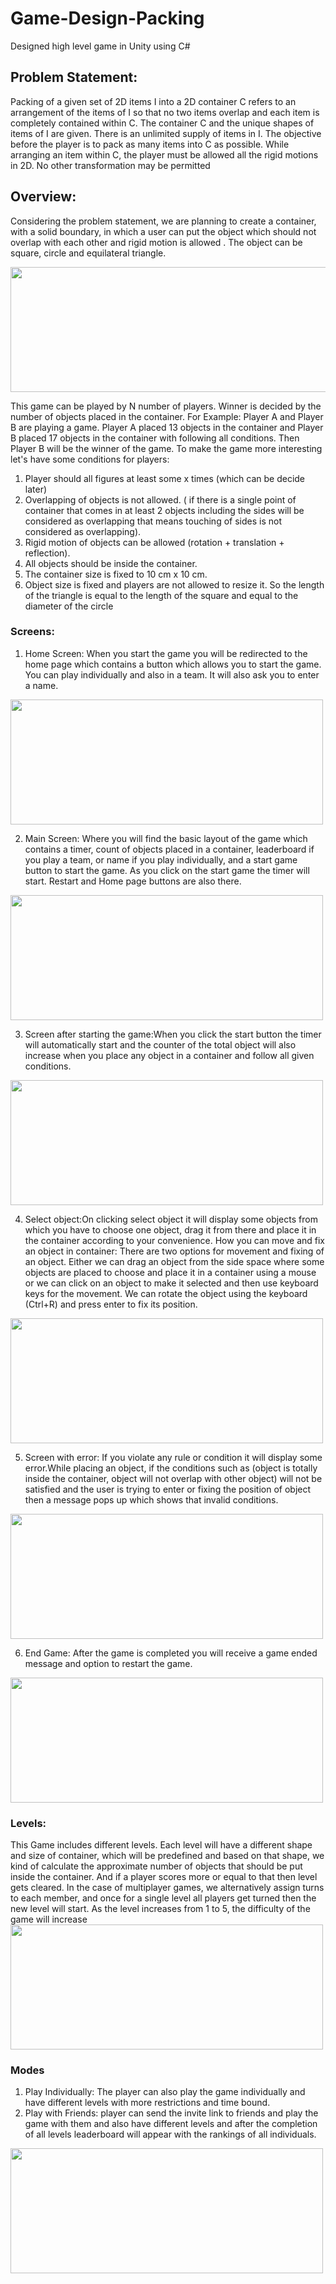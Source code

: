 # Game-Design-Packing
Designed high level game in Unity using C#

 ## **Problem Statement:**
Packing of a given set of 2D items I into a 2D container C refers to an arrangement of the items
of I so that no two items overlap and each item is completely contained within C. The container
C and the unique shapes of items of I are given. There is an unlimited supply of items in I. The
objective before the player is to pack as many items into C as possible. While arranging an item
within C, the player must be allowed all the rigid motions in 2D. No other transformation may be
permitted

## **Overview:**

Considering the problem statement, we are planning to create a container, with a solid
boundary, in which a user can put the object which should not overlap with each other and rigid
motion is allowed . The object can be square, circle and equilateral triangle.

<img src="https://github.com/poojapatidar21/Game-Design-Packing/assets/56690803/46ed8a1a-3535-4ee7-a82e-ee763f405235" width="600" height="200" />

This game can be played by N number of players. Winner is decided by the number of objects
placed in the container.
For Example: Player A and Player B are playing a game. Player A placed 13 objects in the
container and Player B placed 17 objects in the container with following all conditions. Then
Player B will be the winner of the game.
To make the game more interesting let's have some conditions for players:
1. Player should all figures at least some x times (which can be decide later)
2. Overlapping of objects is not allowed. ( if there is a single point of container that comes
in at least 2 objects including the sides will be considered as overlapping that means
touching of sides is not considered as overlapping).
3. Rigid motion of objects can be allowed (rotation + translation + reflection).
4. All objects should be inside the container.
5. The container size is fixed to 10 cm x 10 cm.
6. Object size is fixed and players are not allowed to resize it. So the length of the triangle
is equal to the length of the square and equal to the diameter of the circle

### **Screens:**
1. Home Screen: When you start the game you will be redirected to the home page which contains a
button which allows you to start the game. You can play individually and also in a team.
It will also ask you to enter a name.
<img src="https://github.com/poojapatidar21/Game-Design-Packing/assets/56690803/22b98be4-0038-43a6-b817-b4b564c15420" width="500" height="200" />

2. Main Screen: Where you will find the basic layout of the game which contains a timer, count of objects
placed in a container, leaderboard if you play a team, or name if you play individually,
and a start game button to start the game. As you click on the start game the timer will
start. Restart and Home page buttons are also there.
<img src="https://github.com/poojapatidar21/Game-Design-Packing/assets/56690803/6f21fc65-58f0-499e-9197-ecb62f32f723" width="500" height="200" />

3. Screen after starting the game:When you click the start button the timer will automatically start and the counter of the
total object will also increase when you place any object in a container and follow all
given conditions.
<img src="https://github.com/poojapatidar21/Game-Design-Packing/assets/56690803/62bb277f-d9ac-46bf-9e69-78ae04385def" width="500" height="200" />

4. Select object:On clicking select object it will display some objects from which you have to choose one
object, drag it from there and place it in the container according to your convenience.
How you can move and fix an object in container:
There are two options for movement and fixing of an object. Either we can
drag an object from the side space where some objects are placed to choose and place
it in a container using a mouse or we can click on an object to make it selected and then
use keyboard keys for the movement. We can rotate the object using the keyboard
(Ctrl+R) and press enter to fix its position.
<img src="https://github.com/poojapatidar21/Game-Design-Packing/assets/56690803/0c10ba6f-02d3-42ce-8999-bada5dc04d0c" width="500" height="200" />

5. Screen with error: If you violate any rule or condition it will display some error.While placing an object, if the
conditions such as (object is totally inside the container, object will not overlap with other
object) will not be satisfied and the user is trying to enter or fixing the position of object
then a message pops up which shows that invalid conditions.
<img src="https://github.com/poojapatidar21/Game-Design-Packing/assets/56690803/7ec49b34-754d-4baf-af27-0a0b121e78db" width="500" height="200" />

6. End Game: After the game is completed you will receive a game ended message and option to
restart the game.
<img src="https://github.com/poojapatidar21/Game-Design-Packing/assets/56690803/dc030152-bd91-4f2e-ae3b-5fb2ee7d68d6" width="500" height="200" />


### **Levels:**
This Game includes different levels. Each level will have a different shape and size of
container, which will be predefined and based on that shape, we kind of calculate the
approximate number of objects that should be put inside the container. And if a player
scores more or equal to that then level gets cleared.
In the case of multiplayer games, we alternatively assign turns to each member, and
once for a single level all players get turned then the new level will start.
As the level increases from 1 to 5, the difficulty of the game will increase
<img src="https://github.com/poojapatidar21/Game-Design-Packing/assets/56690803/710b935d-305e-459c-93ea-770ec926d77a" width="500" height="200" />


### **Modes**
1. Play Individually: The player can also play the game individually and have
different levels with more restrictions and time bound.
2. Play with Friends: player can send the invite link to friends and play the game
with them and also have different levels and after the completion of all levels
leaderboard will appear with the rankings of all individuals.
<img src="https://github.com/poojapatidar21/Game-Design-Packing/assets/56690803/2444de6b-c33f-4973-be26-10f38a7e2eab" width="500" height="200" />
